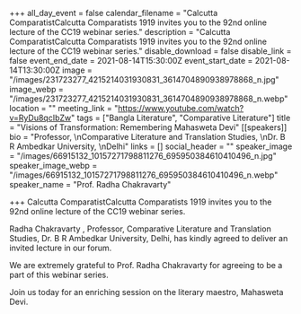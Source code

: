 +++
all_day_event = false
calendar_filename = "Calcutta ComparatistCalcutta Comparatists 1919  invites you to the 92nd online lecture of  the CC19 webinar series."
description = "Calcutta ComparatistCalcutta Comparatists 1919  invites you to the 92nd online lecture of  the CC19 webinar series."
disable_download = false
disable_link = false
event_end_date = 2021-08-14T15:30:00Z
event_start_date = 2021-08-14T13:30:00Z
image = "/images/231723277_4215214031930831_3614704890938978868_n.jpg"
image_webp = "/images/231723277_4215214031930831_3614704890938978868_n.webp"
location = ""
meeting_link = "https://www.youtube.com/watch?v=RyDu8qcIbZw"
tags = ["Bangla Literature", "Comparative Literature"]
title = "Visions of Transformation: Remembering Mahasweta Devi"
[[speakers]]
bio = "Professor, \nComparative Literature and Translation Studies, \nDr. B R Ambedkar University, \nDelhi"
links = []
social_header = ""
speaker_image = "/images/66915132_10157271798811276_695950384610410496_n.jpg"
speaker_image_webp = "/images/66915132_10157271798811276_695950384610410496_n.webp"
speaker_name = "Prof. Radha Chakravarty"

+++
Calcutta ComparatistCalcutta Comparatists 1919 invites you to the 92nd online lecture of the CC19 webinar series.

Radha Chakravarty , Professor, Comparative Literature and Translation Studies, Dr. B R Ambedkar University, Delhi, has kindly agreed to deliver an invited lecture in our forum.

We are extremely grateful to Prof. Radha Chakravarty for agreeing to be a part of this webinar series.

Join us today for an enriching session on the literary maestro, Mahasweta Devi.
